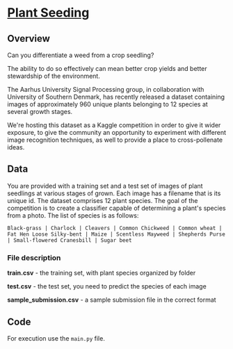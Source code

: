 # [Plant Seeding](https://www.kaggle.com/c/plant-seedlings-classification)
## Overview
Can you differentiate a weed from a crop seedling?

The ability to do so effectively can mean better crop yields and better stewardship of the environment.

The Aarhus University Signal Processing group, in collaboration with University of Southern Denmark, has recently released a dataset containing images of approximately 960 unique plants belonging to 12 species at several growth stages.

We're hosting this dataset as a Kaggle competition in order to give it wider exposure, to give the community an opportunity to experiment with different image recognition techniques, as well to provide a place to cross-pollenate ideas.

## Data
You are provided with a training set and a test set of images of plant seedlings at various stages of grown. Each image has a filename that is its unique id. The dataset comprises 12 plant species. The goal of the competition is to create a classifier capable of determining a plant's species from a photo. The list of species is as follows:

`Black-grass | Charlock | Cleavers | Common Chickweed | Common wheat | Fat Hen
Loose Silky-bent | Maize | Scentless Mayweed | Shepherds Purse | Small-flowered Cranesbill | Sugar beet`

### File description
__train.csv__ - the training set, with plant species organized by folder

__test.csv__ - the test set, you need to predict the species of each image

__sample_submission.csv__ - a sample submission file in the correct format

## Code
For execution use the `main.py` file.
